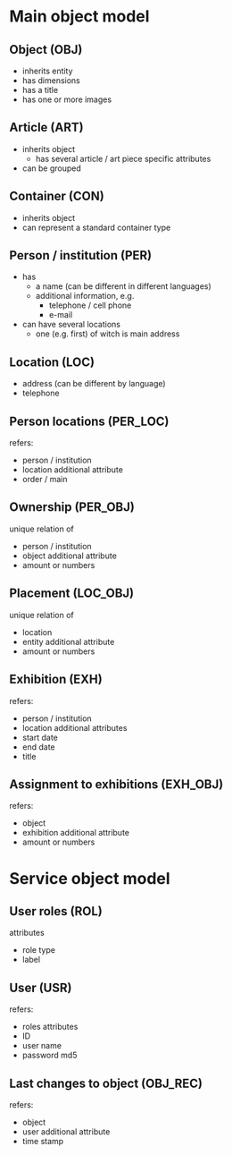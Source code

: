 # Main object model
## Object (OBJ)
- inherits entity
- has dimensions
- has a title
- has one or more images
## Article (ART)
- inherits object
	- has several article / art piece specific attributes
- can be grouped
## Container (CON)
- inherits object
- can represent a standard container type
## Person / institution (PER)
- has
	- a name (can be different in different languages)
	- additional information, e.g.
		- telephone / cell phone
		- e-mail
- can have several locations
	- one (e.g. first) of witch is main address
## Location (LOC)
- address (can be different by language)
- telephone
## Person locations (PER_LOC)
refers:
- person / institution
- location
additional attribute
- order / main

## Ownership (PER_OBJ)
unique relation of
- person / institution
- object
additional attribute
- amount or numbers
## Placement (LOC_OBJ)
unique relation of
- location
- entity
additional attribute
- amount or numbers
## Exhibition (EXH)
refers:
- person / institution
- location
additional attributes
- start date
- end date
- title
## Assignment to exhibitions (EXH_OBJ)
refers:
- object
- exhibition
additional attribute
- amount or numbers

# Service object model
## User roles (ROL)
attributes
- role type
- label
## User (USR)
refers:
- roles
attributes
- ID
- user name
- password md5

## Last changes to object (OBJ_REC)
refers:
- object
- user
additional attribute
- time stamp



